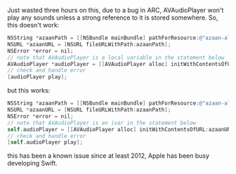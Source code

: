 <!--
.. title: AVAudioPlayer does not Play Sound File
.. slug: avaudioplayer-does-not-play-sound-file
.. date: 2014-07-08 03:30:25 UTC+05:00
.. tags: iOS, Programming
.. link:
.. description:
.. type: text
-->

Just wasted three hours on this, due to a bug in ARC, AVAudioPlayer won't play any sounds unless a strong reference to it is stored somewhere. So, this doesn't work:

```objectivec
NSString *azaanPath = [[NSBundle mainBundle] pathForResource:@"azaan-alaqsa_short" ofType:@"caf"];
NSURL *azaanURL = [NSURL fileURLWithPath:azaanPath];
NSError *error = nil;
// note that AVAudioPlayer is a local variable in the statement below
AVAudioPlayer *audioPlayer = [[AVAudioPlayer alloc] initWithContentsOfURL:azaanURL error:&error];
// check and handle error
[audioPlayer play];
```

but this works:

```objectivec
NSString *azaanPath = [[NSBundle mainBundle] pathForResource:@"azaan-alaqsa_short" ofType:@"caf"];
NSURL *azaanURL = [NSURL fileURLWithPath:azaanPath];
NSError *error = nil;
// note that AVAudioPlayer is an ivar in the statement below
self.audioPlayer = [[AVAudioPlayer alloc] initWithContentsOfURL:azaanURL error:&error];
// check and handle error
[self.audioPlayer play];
```

this has been a known issue since at least 2012, Apple has been busy developing Swift.
